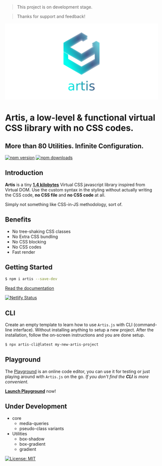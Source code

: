 > This project is on development stage.

> Thanks for support and feedback!

<p align="center">
  <img src="https://raw.githubusercontent.com/artis-tool/artis.js/main/banner.png" width="auto" alt="Artis JS">
</p>

# Artis, a low-level & functional virtual CSS library with no CSS codes.

## More than 80 Utilities. Infinite Configuration.

[![npm version](https://badge.fury.io/js/artis.svg)](https://badge.fury.io/js/artis)
[![npm downloads](https://img.shields.io/npm/dm/artis.svg)](https://www.npmjs.com/package/artis)

## Introduction

**Artis** is a tiny [**1.4 kilobytes**](https://bundlephobia.com/package/artis@1.0.2) Virtual CSS javascript library inspired from Virtual DOM. Use the custom syntax in the styling without actually writing the CSS code, **no CSS file** and **no CSS code** at all.

Simply not something like CSS-in-JS methodology, sort of.

## Benefits
- No tree-shaking CSS classes
- No Extra CSS bundling
- No CSS blocking
- No CSS codes
- Fast render

## Getting Started

```bash
$ npm i artis --save-dev
```

[Read the documentation](https://artisjs.netlify.app)

[![Netlify Status](https://api.netlify.com/api/v1/badges/0bc0b517-0683-4ddc-a41c-ad5ecb845701/deploy-status)](https://app.netlify.com/sites/artisjs/deploys)

## CLI

Create an empty template to learn how to use `Artis.js` with CLI (command-line interface). Without installing anything to setup a new project. After the installation, follow the on-screen instructions and you are done setup.

```bash
$ npx artis-cli@latest my-new-artis-project
```

## Playground

The [Playground](https://artisjs.netlify.app/playground/) is an online code editor, you can use it for testing or just playing around with `Artis.js` on the go. _If you don't find the **CLI** is more convenient._

[**Launch Playground**](https://artisjs.netlify.app/playground/) now!

## Under Development

- core
  - media-queries
  - pseudo-class variants
- Utilities
  - box-shadow
  - box-gradient
  - gradient

[![License: MIT](https://img.shields.io/badge/License-MIT-brightgreen.svg)](https://opensource.org/licenses/MIT)
